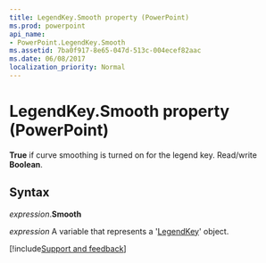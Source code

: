 ```yaml
---
title: LegendKey.Smooth property (PowerPoint)
ms.prod: powerpoint
api_name:
- PowerPoint.LegendKey.Smooth
ms.assetid: 7ba0f917-8e65-047d-513c-004ecef82aac
ms.date: 06/08/2017
localization_priority: Normal
---
```



# LegendKey.Smooth property (PowerPoint)

 **True** if curve smoothing is turned on for the legend key. Read/write **Boolean**.


## Syntax

_expression_.**Smooth**

_expression_ A variable that represents a '[LegendKey](PowerPoint.LegendKey.md)' object.

[!include[Support and feedback](~/includes/feedback-boilerplate.md)]